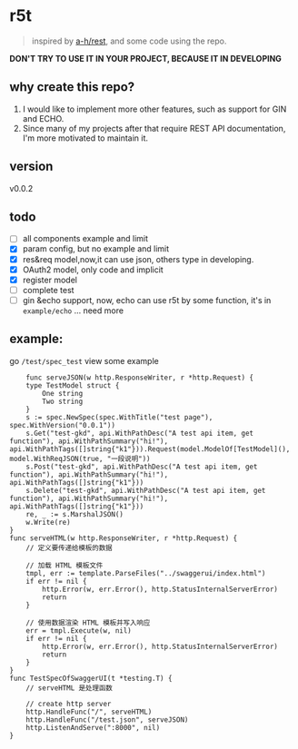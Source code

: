 # r5t

> inspired by [a-h/rest](https://github.com/a-h/rest), and some code using the repo.

**DON'T TRY TO USE IT IN YOUR PROJECT, BECAUSE IT IN DEVELOPING**

## why create this repo?
1. I would like to implement more other features, such as support for GIN and ECHO.
2. Since many of my projects after that require REST API documentation, I'm more motivated to maintain it.
## version
v0.0.2
## todo
- [ ] all components example and limit
- [x] param config, but no example and limit
- [x] res&req model,now,it can use json, others type in developing.
- [x] OAuth2 model, only code and implicit
- [x] register model
- [ ] complete test
- [ ] gin &echo support, now, echo can use r5t by some function, it's in `example/echo`
... need more

## example:
go `/test/spec_test` view some example
```golang
	func serveJSON(w http.ResponseWriter, r *http.Request) {
	type TestModel struct {
		One string
		Two string
	}
	s := spec.NewSpec(spec.WithTitle("test page"), spec.WithVersion("0.0.1"))
	s.Get("test-gkd", api.WithPathDesc("A test api item, get function"), api.WithPathSummary("hi!"), api.WithPathTags([]string{"k1"})).Request(model.ModelOf[TestModel](), model.WithReqJSON(true, "一段说明"))
	s.Post("test-gkd", api.WithPathDesc("A test api item, get function"), api.WithPathSummary("hi!"), api.WithPathTags([]string{"k1"}))
	s.Delete("test-gkd", api.WithPathDesc("A test api item, get function"), api.WithPathSummary("hi!"), api.WithPathTags([]string{"k1"}))
	re, _ := s.MarshalJSON()
	w.Write(re)
}
func serveHTML(w http.ResponseWriter, r *http.Request) {
	// 定义要传递给模板的数据

	// 加载 HTML 模板文件
	tmpl, err := template.ParseFiles("../swaggerui/index.html")
	if err != nil {
		http.Error(w, err.Error(), http.StatusInternalServerError)
		return
	}

	// 使用数据渲染 HTML 模板并写入响应
	err = tmpl.Execute(w, nil)
	if err != nil {
		http.Error(w, err.Error(), http.StatusInternalServerError)
		return
	}
}
func TestSpecOfSwaggerUI(t *testing.T) {
	// serveHTML 是处理函数

	// create http server
	http.HandleFunc("/", serveHTML)
	http.HandleFunc("/test.json", serveJSON)
	http.ListenAndServe(":8000", nil)
}
```